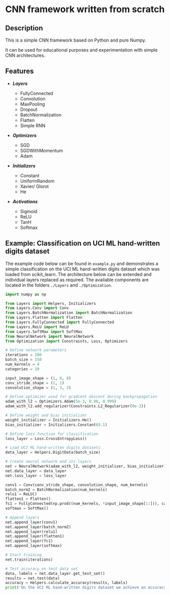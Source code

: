 # CNN framework written from scratch

## Description
This is a simple CNN framework based on Python and pure Numpy. 

It can be used for educational purposes and experimentation with simple CNN architectures.

## Features
- ***Layers***
  - FullyConnected
  - Convolution
  - MaxPooling
  - Dropout
  - BatchNormalization
  - Flatten
  - Simple RNN
  
- ***Optimizers***
  - SGD
  - SGDWithMomentum
  - Adam

- ***Initializers***
  - Constant
  - UniformRandom
  - Xavier/ Glorot
  - He

- ***Activations***
  - Sigmoid
  - ReLU
  - TanH
  - Softmax


## Example: Classification on UCI ML hand-written digits dataset
The example code below can be found in `example.py` and demonstrates a simple classification on the UCI ML hand-written digits dataset which was loaded from scikit_learn. The architecture below can be extended and individual layers replaced as required. The available components are located in the folders `./Layers` and `./Optimization`. 
```python
import numpy as np

from Layers import Helpers, Initializers
from Layers.Conv import Conv
from Layers.BatchNormalization import BatchNormalization
from Layers.Flatten import Flatten
from Layers.FullyConnected import FullyConnected
from Layers.ReLU import ReLU
from Layers.SoftMax import SoftMax
from NeuralNetwork import NeuralNetwork
from Optimization import Constraints, Loss, Optimizers

# Define network parameters
iterations = 200
batch_size = 150
num_kernels = 4
categories = 10

input_image_shape = (1, 8, 8)
conv_stride_shape = (1, 1)
convolution_shape = (1, 3, 3)

# Define optimizer used for gradient descent during backpropagation
adam_with_l2 = Optimizers.Adam(5e-3, 0.98, 0.999)
adam_with_l2.add_regularizer(Constraints.L2_Regularizer(8e-2))

# Define weight and bias initializer
weight_initializer = Initializers.He()
bias_initializer = Initializers.Constant(0.1)

# Define loss function for classification
loss_layer = Loss.CrossEntropyLoss()

# Load UCI ML hand-written digits datasets
data_layer = Helpers.DigitData(batch_size)

# Create neural network and its layers
net = NeuralNetwork(adam_with_l2, weight_initializer, bias_initializer)
net.data_layer = data_layer
net.loss_layer = loss_layer

conv1 = Conv(conv_stride_shape, convolution_shape, num_kernels)
batch_norm2 = BatchNormalization(num_kernels)
relu1 = ReLU()
flatten1 = Flatten()
fc1 = FullyConnected(np.prod((num_kernels, *input_image_shape[1:])), categories)
softmax = SoftMax()

# Append layers
net.append_layer(conv1)
net.append_layer(batch_norm2)
net.append_layer(relu1)
net.append_layer(flatten1)
net.append_layer(fc1)
net.append_layer(softmax)

# Start training
net.train(iterations)

# Test accuracy on test data set
data, labels = net.data_layer.get_test_set()
results = net.test(data)
accuracy = Helpers.calculate_accuracy(results, labels)
print('On the UCI ML hand-written digits dataset we achieve an accuracy of: {}%'.format(accuracy * 100.))
```
